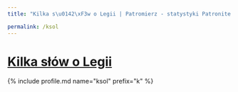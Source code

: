 ```yaml
---
title: "Kilka s\u0142\xF3w o Legii | Patromierz - statystyki Patronite.pl"

permalink: /ksol
---
```


# [Kilka słów o Legii](https://patronite.pl/ksol)

{% include profile.md name="ksol" prefix="k" %}
